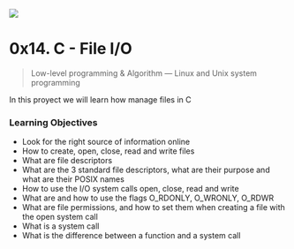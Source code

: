 ![](https://cdnp1.stackassets.com/dbd8b662370e2dd5283d3f352802c43c79b15f8d/store/opt/596/298/abf733ad50de70c3ad93f8b34f894876f93318a2aff76ccc7504ecce0fc1/product_16032_product_shot_wide_image.jpg)
# 0x14. C - File I/O
> Low-level programming & Algorithm ― Linux and Unix system programming 

In this proyect we will learn how manage files in C
### Learning Objectives
-   Look for the right source of information online
-   How to create, open, close, read and write files
-   What are file descriptors
-   What are the 3 standard file descriptors, what are their purpose and what are their POSIX names
-   How to use the I/O system calls open, close, read and write
-   What are and how to use the flags O_RDONLY, O_WRONLY, O_RDWR
-   What are file permissions, and how to set them when creating a file with the open system call
-   What is a system call
-   What is the difference between a function and a system call
